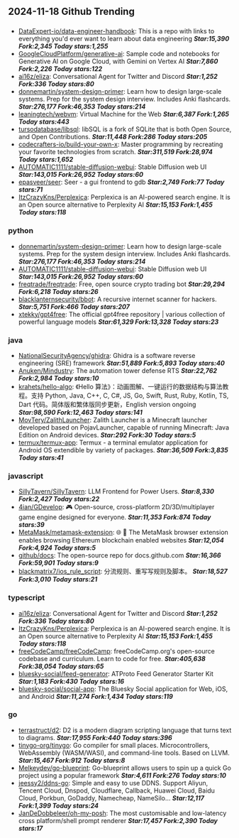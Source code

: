 ## 2024-11-18 Github Trending

### 
* [DataExpert-io/data-engineer-handbook](https://github.com/DataExpert-io/data-engineer-handbook): This is a repo with links to everything you'd ever want to learn about data engineering ***Star:15,390 Fork:2,345 Today stars:1,255***
* [GoogleCloudPlatform/generative-ai](https://github.com/GoogleCloudPlatform/generative-ai): Sample code and notebooks for Generative AI on Google Cloud, with Gemini on Vertex AI ***Star:7,860 Fork:2,226 Today stars:122***
* [ai16z/eliza](https://github.com/ai16z/eliza): Conversational Agent for Twitter and Discord ***Star:1,252 Fork:336 Today stars:80***
* [donnemartin/system-design-primer](https://github.com/donnemartin/system-design-primer): Learn how to design large-scale systems. Prep for the system design interview. Includes Anki flashcards. ***Star:276,177 Fork:46,353 Today stars:214***
* [leaningtech/webvm](https://github.com/leaningtech/webvm): Virtual Machine for the Web ***Star:6,387 Fork:1,265 Today stars:443***
* [tursodatabase/libsql](https://github.com/tursodatabase/libsql): libSQL is a fork of SQLite that is both Open Source, and Open Contributions. ***Star:11,448 Fork:286 Today stars:205***
* [codecrafters-io/build-your-own-x](https://github.com/codecrafters-io/build-your-own-x): Master programming by recreating your favorite technologies from scratch. ***Star:311,519 Fork:28,974 Today stars:1,652***
* [AUTOMATIC1111/stable-diffusion-webui](https://github.com/AUTOMATIC1111/stable-diffusion-webui): Stable Diffusion web UI ***Star:143,015 Fork:26,952 Today stars:60***
* [epasveer/seer](https://github.com/epasveer/seer): Seer - a gui frontend to gdb ***Star:2,749 Fork:77 Today stars:71***
* [ItzCrazyKns/Perplexica](https://github.com/ItzCrazyKns/Perplexica): Perplexica is an AI-powered search engine. It is an Open source alternative to Perplexity AI ***Star:15,153 Fork:1,455 Today stars:118***

### python
* [donnemartin/system-design-primer](https://github.com/donnemartin/system-design-primer): Learn how to design large-scale systems. Prep for the system design interview. Includes Anki flashcards. ***Star:276,177 Fork:46,353 Today stars:214***
* [AUTOMATIC1111/stable-diffusion-webui](https://github.com/AUTOMATIC1111/stable-diffusion-webui): Stable Diffusion web UI ***Star:143,015 Fork:26,952 Today stars:60***
* [freqtrade/freqtrade](https://github.com/freqtrade/freqtrade): Free, open source crypto trading bot ***Star:29,294 Fork:6,218 Today stars:26***
* [blacklanternsecurity/bbot](https://github.com/blacklanternsecurity/bbot): A recursive internet scanner for hackers. ***Star:5,751 Fork:466 Today stars:207***
* [xtekky/gpt4free](https://github.com/xtekky/gpt4free): The official gpt4free repository | various collection of powerful language models ***Star:61,329 Fork:13,328 Today stars:23***

### java
* [NationalSecurityAgency/ghidra](https://github.com/NationalSecurityAgency/ghidra): Ghidra is a software reverse engineering (SRE) framework ***Star:51,889 Fork:5,893 Today stars:40***
* [Anuken/Mindustry](https://github.com/Anuken/Mindustry): The automation tower defense RTS ***Star:22,762 Fork:2,984 Today stars:10***
* [krahets/hello-algo](https://github.com/krahets/hello-algo): 《Hello 算法》：动画图解、一键运行的数据结构与算法教程。支持 Python, Java, C++, C, C#, JS, Go, Swift, Rust, Ruby, Kotlin, TS, Dart 代码。简体版和繁体版同步更新，English version ongoing ***Star:98,590 Fork:12,463 Today stars:141***
* [MovTery/ZalithLauncher](https://github.com/MovTery/ZalithLauncher): Zalith Launcher is a Minecraft launcher developed based on PojavLauncher, capable of running Minecraft: Java Edition on Android devices. ***Star:292 Fork:30 Today stars:5***
* [termux/termux-app](https://github.com/termux/termux-app): Termux - a terminal emulator application for Android OS extendible by variety of packages. ***Star:36,509 Fork:3,835 Today stars:41***

### javascript
* [SillyTavern/SillyTavern](https://github.com/SillyTavern/SillyTavern): LLM Frontend for Power Users. ***Star:8,330 Fork:2,427 Today stars:22***
* [4ian/GDevelop](https://github.com/4ian/GDevelop): 🎮 Open-source, cross-platform 2D/3D/multiplayer game engine designed for everyone. ***Star:11,353 Fork:874 Today stars:39***
* [MetaMask/metamask-extension](https://github.com/MetaMask/metamask-extension): 🌐 🔌 The MetaMask browser extension enables browsing Ethereum blockchain enabled websites ***Star:12,054 Fork:4,924 Today stars:5***
* [github/docs](https://github.com/github/docs): The open-source repo for docs.github.com ***Star:16,366 Fork:59,901 Today stars:9***
* [blackmatrix7/ios_rule_script](https://github.com/blackmatrix7/ios_rule_script): 分流规则、重写写规则及脚本。 ***Star:18,527 Fork:3,010 Today stars:21***

### typescript
* [ai16z/eliza](https://github.com/ai16z/eliza): Conversational Agent for Twitter and Discord ***Star:1,252 Fork:336 Today stars:80***
* [ItzCrazyKns/Perplexica](https://github.com/ItzCrazyKns/Perplexica): Perplexica is an AI-powered search engine. It is an Open source alternative to Perplexity AI ***Star:15,153 Fork:1,455 Today stars:118***
* [freeCodeCamp/freeCodeCamp](https://github.com/freeCodeCamp/freeCodeCamp): freeCodeCamp.org's open-source codebase and curriculum. Learn to code for free. ***Star:405,638 Fork:38,054 Today stars:65***
* [bluesky-social/feed-generator](https://github.com/bluesky-social/feed-generator): ATProto Feed Generator Starter Kit ***Star:1,183 Fork:430 Today stars:16***
* [bluesky-social/social-app](https://github.com/bluesky-social/social-app): The Bluesky Social application for Web, iOS, and Android ***Star:11,274 Fork:1,434 Today stars:119***

### go
* [terrastruct/d2](https://github.com/terrastruct/d2): D2 is a modern diagram scripting language that turns text to diagrams. ***Star:17,955 Fork:440 Today stars:396***
* [tinygo-org/tinygo](https://github.com/tinygo-org/tinygo): Go compiler for small places. Microcontrollers, WebAssembly (WASM/WASI), and command-line tools. Based on LLVM. ***Star:15,467 Fork:912 Today stars:8***
* [Melkeydev/go-blueprint](https://github.com/Melkeydev/go-blueprint): Go-blueprint allows users to spin up a quick Go project using a popular framework ***Star:4,611 Fork:276 Today stars:10***
* [jeessy2/ddns-go](https://github.com/jeessy2/ddns-go): Simple and easy to use DDNS. Support Aliyun, Tencent Cloud, Dnspod, Cloudflare, Callback, Huawei Cloud, Baidu Cloud, Porkbun, GoDaddy, Namecheap, NameSilo... ***Star:12,117 Fork:1,399 Today stars:24***
* [JanDeDobbeleer/oh-my-posh](https://github.com/JanDeDobbeleer/oh-my-posh): The most customisable and low-latency cross platform/shell prompt renderer ***Star:17,457 Fork:2,390 Today stars:17***

